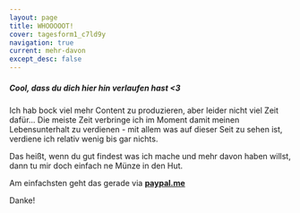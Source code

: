 ```yaml
---
layout: page
title: WHOOOOOT!
cover: tagesform1_c7ld9y
navigation: true
current: mehr-davon
except_desc: false
---
```


##### Cool, dass du dich hier hin verlaufen hast <3

Ich hab bock viel mehr Content zu produzieren, aber leider nicht
viel Zeit dafür...
Die meiste Zeit verbringe ich im Moment damit meinen Lebensunterhalt zu
verdienen - mit allem was auf dieser Seit zu sehen ist, verdiene ich relativ
wenig bis gar nichts.  

Das heißt, wenn du gut findest was ich mache und mehr davon
haben willst, dann tu mir doch einfach ne Münze in den Hut.

Am einfachsten geht das gerade via **[paypal.me](https://www.paypal.me/xiphe/1)**

Danke!
